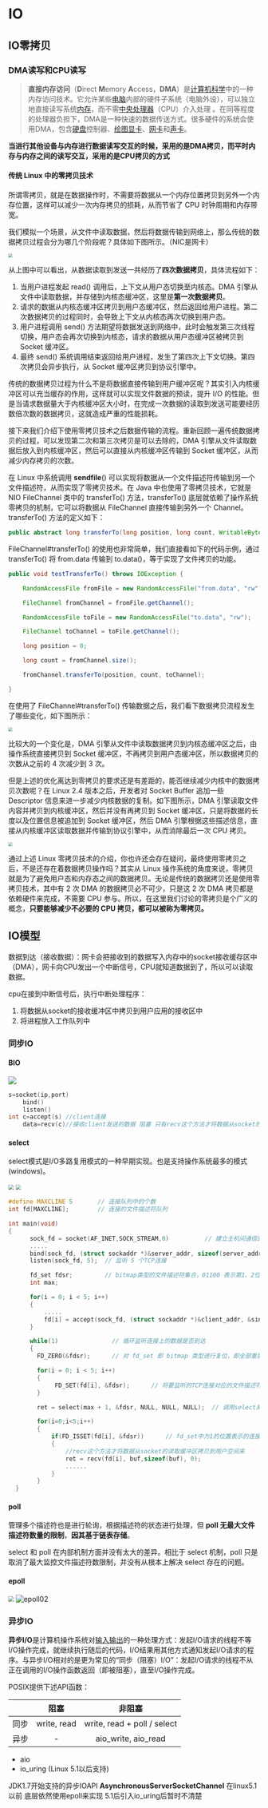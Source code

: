 # IO

## IO零拷贝

### DMA读写和CPU读写

> **直接内存访问**（**D**irect **M**emory **A**ccess，**DMA**）是[计算机科学](https://zh.wikipedia.org/wiki/计算机科学)中的一种内存访问技术。它允许某些[电脑](https://zh.wikipedia.org/wiki/電腦)内部的硬件子系统（电脑外设），可以独立地直接读写系统[内存](https://zh.wikipedia.org/wiki/記憶體)，而不需[中央处理器](https://zh.wikipedia.org/wiki/中央處理器)（CPU）介入处理 。在同等程度的处理器负担下，DMA是一种快速的数据传送方式。很多硬件的系统会使用DMA，包含[硬盘](https://zh.wikipedia.org/wiki/硬碟)控制器、[绘图显卡](https://zh.wikipedia.org/wiki/繪圖顯示卡)、[网卡](https://zh.wikipedia.org/wiki/网络卡)和[声卡](https://zh.wikipedia.org/wiki/声卡)。

**当进行其他设备与内存进行数据读写交互的时候，采用的是DMA拷贝，而平时内存与内存之间的读写交互，采用的是CPU拷贝的方式**

#### 传统 Linux 中的零拷贝技术

所谓零拷贝，就是在数据操作时，不需要将数据从一个内存位置拷贝到另外一个内存位置，这样可以减少一次内存拷贝的损耗，从而节省了 CPU 时钟周期和内存带宽。

我们模拟一个场景，从文件中读取数据，然后将数据传输到网络上，那么传统的数据拷贝过程会分为哪几个阶段呢？具体如下图所示。（NIC是网卡）

<img src=".\images\零拷贝.png" style="zoom: 50%;" />

从上图中可以看出，从数据读取到发送一共经历了**四次数据拷贝**，具体流程如下：

1. 当用户进程发起 read() 调用后，上下文从用户态切换至内核态。DMA 引擎从文件中读取数据，并存储到内核态缓冲区，这里是**第一次数据拷贝**。
2. 请求的数据从内核态缓冲区拷贝到用户态缓冲区，然后返回给用户进程。第二次数据拷贝的过程同时，会导致上下文从内核态再次切换到用户态。
3. 用户进程调用 send() 方法期望将数据发送到网络中，此时会触发第三次线程切换，用户态会再次切换到内核态，请求的数据从用户态缓冲区被拷贝到 Socket 缓冲区。
4. 最终 send() 系统调用结束返回给用户进程，发生了第四次上下文切换。第四次拷贝会异步执行，从 Socket 缓冲区拷贝到协议引擎中。

传统的数据拷贝过程为什么不是将数据直接传输到用户缓冲区呢？其实引入内核缓冲区可以充当缓存的作用，这样就可以实现文件数据的预读，提升 I/O 的性能。但是当请求数据量大于内核缓冲区大小时，在完成一次数据的读取到发送可能要经历数倍次数的数据拷贝，这就造成严重的性能损耗。

接下来我们介绍下使用零拷贝技术之后数据传输的流程。重新回顾一遍传统数据拷贝的过程，可以发现第二次和第三次拷贝是可以去除的，DMA 引擎从文件读取数据后放入到内核缓冲区，然后可以直接从内核缓冲区传输到 Socket 缓冲区，从而减少内存拷贝的次数。

在 Linux 中系统调用 **sendfile**() 可以实现将数据从一个文件描述符传输到另一个文件描述符，从而实现了零拷贝技术。在 Java 中也使用了零拷贝技术，它就是 NIO FileChannel 类中的 transferTo() 方法，transferTo() 底层就依赖了操作系统零拷贝的机制，它可以将数据从 FileChannel 直接传输到另外一个 Channel。transferTo() 方法的定义如下：

```java
public abstract long transferTo(long position, long count, WritableByteChannel target) throws IOException;
```

FileChannel#transferTo() 的使用也非常简单，我们直接看如下的代码示例，通过 transferTo() 将 from.data 传输到 to.data()，等于实现了文件拷贝的功能。

```java
public void testTransferTo() throws IOException {

    RandomAccessFile fromFile = new RandomAccessFile("from.data", "rw");

    FileChannel fromChannel = fromFile.getChannel();

    RandomAccessFile toFile = new RandomAccessFile("to.data", "rw");

    FileChannel toChannel = toFile.getChannel();

    long position = 0;

    long count = fromChannel.size();

    fromChannel.transferTo(position, count, toChannel);

}
```

在使用了 FileChannel#transferTo() 传输数据之后，我们看下数据拷贝流程发生了哪些变化，如下图所示：

<img src=".\images\零拷贝01.png" style="zoom: 50%;" />

比较大的一个变化是，DMA 引擎从文件中读取数据拷贝到内核态缓冲区之后，由操作系统直接拷贝到 Socket 缓冲区，不再拷贝到用户态缓冲区，所以数据拷贝的次数从之前的 4 次减少到 3 次。

但是上述的优化离达到零拷贝的要求还是有差距的，能否继续减少内核中的数据拷贝次数呢？在 Linux 2.4 版本之后，开发者对 Socket Buffer 追加一些 Descriptor 信息来进一步减少内核数据的复制。如下图所示，DMA 引擎读取文件内容并拷贝到内核缓冲区，然后并没有再拷贝到 Socket 缓冲区，只是将数据的长度以及位置信息被追加到 Socket 缓冲区，然后 DMA 引擎根据这些描述信息，直接从内核缓冲区读取数据并传输到协议引擎中，从而消除最后一次 CPU 拷贝。

<img src=".\images\零拷贝02.png" style="zoom:50%;" />

通过上述 Linux 零拷贝技术的介绍，你也许还会存在疑问，最终使用零拷贝之后，不是还存在着数据拷贝操作吗？其实从 Linux 操作系统的角度来说，零拷贝就是为了避免用户态和内存态之间的数据拷贝。无论是传统的数据拷贝还是使用零拷贝技术，其中有 2 次 DMA 的数据拷贝必不可少，只是这 2 次 DMA 拷贝都是依赖硬件来完成，不需要 CPU 参与。所以，在这里我们讨论的零拷贝是个广义的概念，**只要能够减少不必要的 CPU 拷贝，都可以被称为零拷贝。**



## IO模型

数据到达（接收数据）：网卡会把接收到的数据写入内存中的socket接收缓存区中（DMA），网卡向CPU发出一个中断信号，CPU就知道数据到了，所以可以读取数据。

cpu在接到中断信号后，执行中断处理程序：

1. 将数据从socket的接收缓冲区中拷贝到用户应用的接收区中
2. 将进程放入工作队列中



### 同步IO

#### BIO

![](.\images\BIO01.jpg)

```c
s=socket(ip,port)
    bind()
    listen()
int c=accept(s) //client连接
    data=recv(c)//接收client发送的数据 阻塞 只有recv这个方法才将数据从socket的读取缓冲区拷贝到用户空间来
```



#### select

select模式是I/O多路复用模式的一种早期实现。也是支持操作系统最多的模式(windows)。

<img src=".\images\select01.jpg" style="zoom: 67%;" />

<img src=".\images\select02.jpg" style="zoom:67%;" />

```c
#define MAXCLINE 5       // 连接队列中的个数
int fd[MAXCLINE];        // 连接的文件描述符队列

int main(void)
{
      sock_fd = socket(AF_INET,SOCK_STREAM,0)          // 建立主机间通信的 socket 结构体
      .....
      bind(sock_fd, (struct sockaddr *)&server_addr, sizeof(server_addr);         // 绑定socket到当前服务器
      listen(sock_fd, 5);  // 监听 5 个TCP连接

      fd_set fdsr;         // bitmap类型的文件描述符集合，01100 表示第1、2位有数据到达
      int max;

      for(i = 0; i < 5; i++)
      {
          .....
          fd[i] = accept(sock_fd, (struct sockaddr *)&client_addr, &sin_size);   // 跟 5 个客户端依次建立 TCP 连接，并将连接放入 fd 文件描述符队列
      }

      while(1)               // 循环监听连接上的数据是否到达
      {
        FD_ZERO(&fdsr);      // 对 fd_set 即 bitmap 类型进行复位，即全部重置为0

        for(i = 0; i < 5; i++)
        {
             FD_SET(fd[i], &fdsr);      // 将要监听的TCP连接对应的文件描述符所在的bitmap的位置置1，比如 0110010110 表示需要监听第 1、2、5、7、8个文件描述符对应的 TCP 连接
        }

        ret = select(max + 1, &fdsr, NULL, NULL, NULL);  // 调用select系统函数进入内核检查哪个连接的数据到达

        for(i=0;i<5;i++)
        {
            if(FD_ISSET(fd[i], &fdsr))      // fd_set中为1的位置表示的连接，意味着有数据到达，可以让用户进程读取
            {
                //recv这个方法才将数据从socket的读取缓冲区拷贝到用户空间来
                ret = recv(fd[i], buf,sizeof(buf), 0);
                ......
            }
        }
  }
```

#### poll

管理多个描述符也是进行轮询，根据描述符的状态进行处理，但 **poll 无最大文件描述符数量的限制**，**因其基于链表存储**。

select 和 poll 在内部机制方面并没有太大的差异。相比于 select 机制，poll 只是取消了最大监控文件描述符数限制，并没有从根本上解决 select 存在的问题。

#### epoll

<img src=".\images\epoll01.jpg" style="zoom:67%;" />

<img src=".\images\epoll02.jpg" alt="epoll02"  />

### 异步IO

**异步I/O**是计算机操作系统对[输入输出](https://zh.wikipedia.org/wiki/输入输出)的一种处理方式：发起I/O请求的线程不等I/O操作完成，就继续执行随后的代码，I/O结果用其他方式通知发起I/O请求的程序。与异步I/O相对的是更为常见的“同步（阻塞）I/O”：发起I/O请求的线程不从正在调用的I/O操作函数返回（即被阻塞），直至I/O操作完成。

POSIX提供下述API函数：

|      |    阻塞     |           非阻塞            |
| :--: | :---------: | :-------------------------: |
| 同步 | write, read | write, read + poll / select |
| 异步 |      -      |     aio_write, aio_read     |

- aio
- io_uring (Linux 5.1以后支持)

JDK1.7开始支持的异步IOAPI **AsynchronousServerSocketChannel** 在linux5.1以前 底层依然使用epoll来实现 5.1后引入io_uring后暂时不清楚



